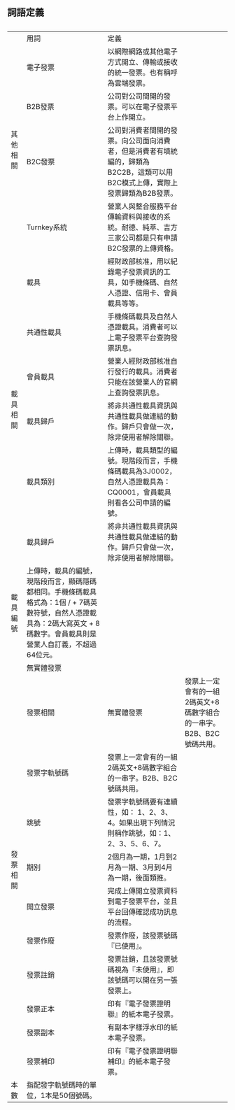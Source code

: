 <h2>詞語定義<h2>
<table>
  <tr>
    <td></td>
    <td>用詞</td>
    <td>定義</td>
  </tr>
   <tr>
    <td rowspan='4'>其他相關</td>
    <td>電子發票</td>
    <td>以網際網路或其他電子方式開立、傳輸或接收的統一發票。也有稱呼為雲端發票。</td>
  </tr>
  <tr>
    <td>B2B發票</td>
    <td>公司對公司間開的發票。可以在電子發票平台上作開立。</td>
  </tr>
  <tr>
    <td>B2C發票</td>
    <td>公司對消費者間開的發票。向公司面向消費者，但是消費者有填統編的，歸類為B2C2B，這類可以用B2C模式上傳，實際上發票歸類為B2B發票。</td>
  </tr>
  <tr>
    <td>Turnkey系統</td>
    <td>營業人與整合服務平台傳輸資料與接收的系統。耐德、純萃、吉方三家公司都是只有申請B2C發票的上傳資格。</td>
  </tr>
  <tr>
    <td rowspan='6'>載具相關</td>
    <td>載具</td>
    <td>經財政部核准，用以紀錄電子發票資訊的工具，如手機條碼、自然人憑證、信用卡、會員載具等等。</td>
  </tr>
  <tr>
    <td>共通性載具</td>
    <td>手機條碼載具及自然人憑證載具。消費者可以上電子發票平台查詢發票訊息。</td>
  </tr>
  <tr>
    <td>會員載具</td>
    <td>營業人經財政部核准自行發行的載具。消費者只能在該營業人的官網上查詢發票訊息。</td>
  </tr>
  <tr>
    <td>載具歸戶</td>
    <td>將非共通性載具資訊與共通性載具做連結的動作。歸戶只會做一次，除非使用者解除關聯。</td>
  </tr>
  <tr>
    <td>載具類別</td>
    <td>上傳時，載具類型的編號。現階段而言，手機條碼載具為3J0002，自然人憑證載具為：CQ0001，會員載具則看各公司申請的編號。</td>
  </tr>
  <tr>
    <td>載具歸戶</td>
    <td>將非共通性載具資訊與共通性載具做連結的動作。歸戶只會做一次，除非使用者解除關聯。</td>
  </tr>
  <tr>
    <td>載具編號</td>
    <td>上傳時，載具的編號，現階段而言，顯碼隱碼都相同。手機條碼載具格式為：1個 / + 7碼英數符號，自然人憑證載具為：2碼大寫英文 + 8碼數字。會員載具則是營業人自訂義，不超過64位元。</td>
  </tr>
  <tr>
    <td rowspan='11'>發票相關</td>
    <td>無實體發票</td>
    <td></td>
  </tr>
  <tr>
    <td>發票相關</td>
    <td>無實體發票</td>
    <td>發票上一定會有的一組2碼英文+8碼數字組合的一串字。B2B、B2C號碼共用。</td>
  </tr>
  <tr>
    <td>發票字軌號碼</td>
    <td>發票上一定會有的一組2碼英文+8碼數字組合的一串字。B2B、B2C號碼共用。</td>
  </tr>
  <tr>
    <td>跳號</td>
    <td>發票字軌號碼要有連續性，如： 1、2、3、4。如果出現下列情況則稱作跳號，如：1、2、3、5、6、7。</td>
  </tr>
  <tr>
    <td>期別</td>
    <td>2個月為一期，1月到2月為一期、3月到4月為一期，後面類推。</td>
  </tr>
  <tr>
    <td>開立發票</td>
    <td>完成上傳開立發票資料到電子發票平台，並且平台回傳確認成功訊息的流程。</td>
  </tr>
  <tr>
    <td>發票作廢</td>
    <td>發票作廢，該發票號碼『已使用』。</td>
  </tr>
  <tr>
    <td>發票註銷</td>
    <td>發票註銷，且該發票號碼視為『未使用』，即該號碼可以開在另一張發票上。</td>
  </tr>
  <tr>
    <td>發票正本</td>
    <td>印有『電子發票證明聯』的紙本電子發票。</td>
  </tr>
  <tr>
    <td>發票副本</td>
    <td>有副本字樣浮水印的紙本電子發票。</td>
  </tr>
  <tr>
    <td>發票補印</td>
    <td>印有『電子發票證明聯補印』的紙本電子發票。</td>
  </tr>
  <tr>
    <td>本數</td>
    <td>指配發字軌號碼時的單位，1本是50個號碼。</td>
  </tr>
  </table>
  
  
  
